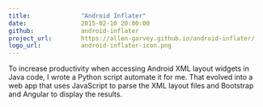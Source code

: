 ```yaml
---
title:  			"Android Inflater"
date:   			2015-02-10 20:00:00
github: 			android-inflater
project_url:		https://allen-garvey.github.io/android-inflater/
logo_url:			android-inflater-icon.png
---
```

To increase productivity when accessing Android XML layout widgets in Java code, I wrote a Python script automate it for me. That evolved into a web app that uses JavaScript to parse the XML layout files and Bootstrap and Angular to display the results.